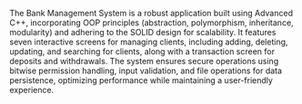 The Bank Management System is a robust application built using Advanced C++, incorporating OOP principles (abstraction, polymorphism, inheritance, modularity) and adhering to the SOLID design for scalability. It features seven interactive screens for managing clients, including adding, deleting, updating, and searching for clients, along with a transaction screen for deposits and withdrawals. The system ensures secure operations using bitwise permission handling, input validation, and file operations for data persistence, optimizing performance while maintaining a user-friendly experience.
